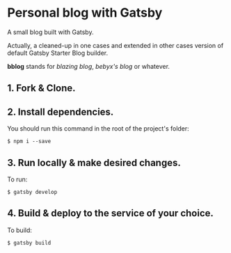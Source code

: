 # Personal blog with Gatsby

A small blog built with Gatsby.

Actually, a cleaned-up in one cases and extended in other cases version of default Gatsby Starter Blog builder.

**bblog** stands for *blazing blog*, *bebyx's blog* or whatever.

## 1. Fork & Clone.
## 2. Install dependencies.

You should run this command in the root of the project's folder:

`$ npm i --save`

## 3. Run locally & make desired changes.

To run:

`$ gatsby develop`

## 4. Build & deploy to the service of your choice.

To build:

`$ gatsby build`
